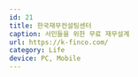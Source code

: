 ```yaml
---
id: 21
title: 한국재무컨설팅센터
caption: 서민들을 위한 무료 재무설계
url: https://k-finco.com/
category: Life
device: PC, Mobile
---
```

